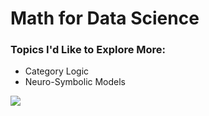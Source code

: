 # Math for Data Science

### Topics I'd Like to Explore More:
  - Category Logic
  - Neuro-Symbolic Models

<img src="https://uploads-ssl.webflow.com/5b1d427ae0c922e912eda447/5b567a0c7e0e9823d4098013_letrois.jpg">
